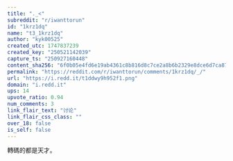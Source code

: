 ```yaml
---
title: "._<"
subreddit: "r/iwanttorun"
id: "1krz1dq"
name: "t3_1krz1dq"
author: "kyk00525"
created_utc: 1747837239
created_key: "250521142039"
capture_ts: "250927160448"
content_sha256: "6f0b05e4fd6e19ab4361c8b816d8c7ce2a8b6b2329e8dce6d7ca875fc6563e45"
permalink: "https://reddit.com/r/iwanttorun/comments/1krz1dq/_/"
url: "https://i.redd.it/t1ddwy9h952f1.png"
domain: "i.redd.it"
ups: 14
upvote_ratio: 0.94
num_comments: 3
link_flair_text: "讨论"
link_flair_css_class: ""
over_18: false
is_self: false
---
```


轉碼的都是天才。
